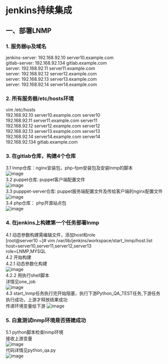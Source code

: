 # jenkins持续集成
## 一、部署LNMP  
### 1. 服务器ip及域名  
jenkins-server: 192.168.92.10  server10.example.com  
gitlab-server: 192.168.92.134  gitlab.example.com  
server: 192.168.92.11  server11.example.com   
server: 192.168.92.12  server12.example.com   
server: 192.168.92.13  server13.example.com  
server: 192.168.92.14  server14.example.com   
### 2. 所有服务器/etc/hosts环境  
vim /etc/hosts  
192.168.92.10  server10.example.com  server10  
192.168.92.11  server11.example.com  server11  
192.168.92.12  server12.example.com  server12  
192.168.92.13  server13.example.com  server13  
192.168.92.14  server14.example.com  server14  
192.168.92.134 gitlab.example.com  
### 3. 在gitlab仓库，构建4个仓库
3.1 lnmp仓库：nginx安装包，php-fpm安装包及安装lnmp的脚本  
![image](https://github.com/pingan5200/jenkins/blob/master/lnmp.png)  
3.2 puppet仓库: puppet客户端配置文件  
![image](https://github.com/pingan5200/jenkins/blob/master/puppet.png)  
3.3 pupppet-server仓库: puppet服务端配置文件及传给客户端的nginx配置文件 
![image](https://github.com/pingan5200/jenkins/blob/master/puppet-server.png)  
3.4 php仓库： php开源站点包  
![image](https://github.com/pingan5200/jenkins/blob/master/php.png)  
### 4. 在jenkins上构建第一个任务部署lnmp  
4.1 动态参数构建需编辑文件，添加host和role  
[root@server10 ~]# vim /var/lib/jenkins/workspace/start_lnmp/host.list   
host=server10,server11,server12,server13  
role=LNMP,MYSQL  
4.2 开始构建  
4.2.1 动态参数化构建  
![image](https://github.com/pingan5200/jenkins/blob/master/one-job.png)  
4.2.2 用执行shell脚本  
详情见one_job  
![image](https://github.com/pingan5200/jenkins/blob/master/one-job2.png)  
4.3 start_lnmp任务执行完开始阻塞，执行下游Python_QA_TEST任务,下游任务执行成功，上游才释放结果成功  
传递环境变量给下游
![image](https://github.com/pingan5200/jenkins/blob/master/build_check.png)  
### 5. 白盒测试lnmp环境是否搭建成功
5.1 python脚本检查lnmp环境  
接收上游变量  
![image](https://github.com/pingan5200/jenkins/blob/master/env_get.png)  
代码详情见python_qa.py  
![image](https://github.com/pingan5200/jenkins/blob/master/python_qa.png)  






